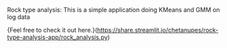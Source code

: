 Rock type analysis: This is a simple application doing KMeans and GMM on log data

{Feel free to check it out here.}(https://share.streamlit.io/chetanupes/rock-type-analysis-app/rock_analysis.py)
